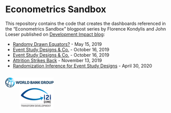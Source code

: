 # Econometrics Sandbox
This repository contains the code that creates the dashboards referenced in the “Econometrics Sandbox” blogpost series by Florence Kondylis and John Loeser published on [Development Impact blog](https://blogs.worldbank.org/impactevaluations):

- [Randomy Drawn Equators?](https://blogs.worldbank.org/impactevaluations/randomly-drawn-equators) - May 15, 2019
- [Event Study Designs & Co.](https://blogs.worldbank.org/impactevaluations/econometrics-sandbox-event-study-designs-co) - October 16, 2019
- [Event Study Designs & Co.](https://blogs.worldbank.org/impactevaluations/econometrics-sandbox-event-study-designs-co) - October 16, 2019
- [Attrition Strikes Back](https://blogs.worldbank.org/impactevaluations/econometrics-sandbox-attrition-strikes-back) - November 13, 2019
- [Randomization Inference for Event Study Designs](https://blogs.worldbank.org/impactevaluations/econometrics-sandbox-randomization-inference-event-study-designs) - April 30, 2020

## 
<div class = "row">
  <div class = "column" style = "width:30%">
    <img src="img/wb.png" align = "left">
  </div>
  <div class = "column" style = "width:30%">
    <img src="img/i2i.png" align = "right">
  </div>
</div>
 
